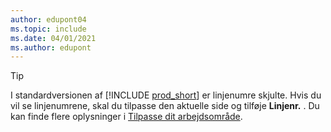 ```yaml
---
author: edupont04
ms.topic: include
ms.date: 04/01/2021
ms.author: edupont
---
```

> [!TIP]
> I standardversionen af [!INCLUDE [prod_short](prod_short.md)] er linjenumre skjulte. Hvis du vil se linjenumrene, skal du tilpasse den aktuelle side og tilføje **Linjenr.** . Du kan finde flere oplysninger i [Tilpasse dit arbejdsområde](../ui-personalization-user.md#to-start-personalizing-a-page-through-the-personalizing-banner).  
